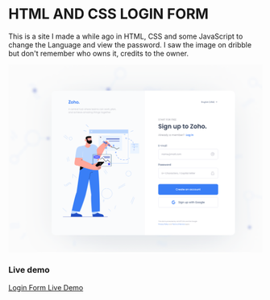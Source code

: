 # HTML AND CSS LOGIN FORM

This is a site I made a while ago in HTML, CSS and some JavaScript to change the Language and view the password.
I saw the image on dribble but don't remember who owns it, credits to the owner.

![Login Form Image](inspiration.png)

### Live demo

[Login Form Live Demo](https://johansantana.github.io/login-form/)
